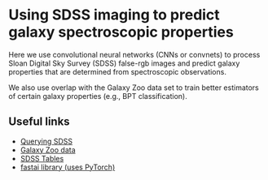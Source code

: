 # Using SDSS imaging to predict galaxy spectroscopic properties 

Here we use convolutional neural networks (CNNs or convnets) to process 
Sloan Digital Sky Survey (SDSS) false-rgb images and predict galaxy 
properties that are determined from spectroscopic observations.

We also use overlap with the Galaxy Zoo data set to train better 
estimators of certain galaxy properties (e.g., BPT classification).


## Useful links
- [Querying SDSS](http://www.sciserver.org/wp-content/uploads/workshop/1-intro.html)
- [Galaxy Zoo data](https://data.galaxyzoo.org/)
- [SDSS Tables](http://skyserver.sdss.org/dr14/en/help/docs/tabledesc.aspx)
- [fastai library (uses PyTorch)](https://github.com/fastai/fastai)
